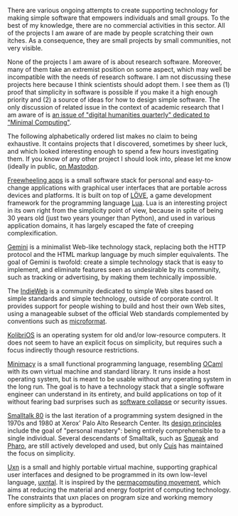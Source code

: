 There are various ongoing attempts to create supporting technology for making simple software that empowers individuals and small groups. To the best of my knowledge, there are no commercial activities in this sector. All of the projects I am aware of are made by people scratching their own itches. As a consequence, they are small projects by small communities, not very visible.

None of the projects I am aware of is about research software. Moreover, many of them take an extremist position on some aspect, which may well be incompatible with the needs of research software. I am not discussing these projects here because I think scientists should adopt them. I see them as (1) proof that simplicity in software is possible if you make it a high enough priority and (2) a source of ideas for how to design simple software. The only discussion of related issue in the context of academic research that I am aware of is [an issue of "digital humanities quarterly" dedicated to "Minimal Computing"](http://digitalhumanities.org/dhq/vol/16/2/index.html).

The following alphabetically ordered list makes no claim to being exhaustive. It contains projects that I discovered, sometimes by sheer luck, and which looked interesting enough to spend a few hours investigating them. If you know of any other project I should look into, please let me know (ideally in public, [on Mastodon]((https://scholar.social/@khinsen)).

[Freewheeling apps](https://akkartik.name/freewheeling/) is a small software stack for personal and easy-to-change applications with graphical user interfaces that are portable across devices and platforms. It is built on top of [LÖVE](https://love2d.org/), a game development framework for the programming language [Lua](https://www.lua.org/). Lua is an interesting project in its own right from the simplicity point of view, because in spite of being 30 years old (just two years younger than Python), and used in various application domains, it has largely escaped the fate of creeping complexification.

[Gemini](https://gemini.circumlunar.space/) is a minimalist Web-like technology stack, replacing both the HTTP protocol and the HTML markup language by much simpler equivalents. The goal of Gemini is twofold: create a simple technology stack that is easy to implement, and eliminate features seen as undesirable by its community, such as tracking or advertising, by making them technically impossible.

The [IndieWeb](https://indieweb.org/) is a community dedicated to simple Web sites based on simple standards and simple technology, outside of corporate control. It provides support for people wishing to build and host their own Web sites, using a manageable subset of the official Web standards complemented by conventions such as [microformat](https://indieweb.org/microformats).

[KolibriOS](https://kolibrios.org/en/) is an operating system for old and/or low-resource computers. It does not seem to have an explicit focus on simplicity, but requires such a focus indirectly though resource restrictions.

[Minimacy](https://minimacy.net/) is a small functional programming language, resembling [OCaml](https://ocaml.org/) with its own virtual machine and standard library. It runs inside a host operating system, but is meant to be usable without any operating system in the long run. The goal is to have a technology stack that a single software engineer can understand in its entirety, and build applications on top of it without fearing bad surprises such as [software collapse](Software%20collapse.md) or security issues.

[Smalltalk 80](https://dl.acm.org/doi/10.5555/273) is the last iteration of a programming system designed in the 1970s and 1980 at Xerox' Palo Alto Research Center. Its [design principles](https://www.cs.virginia.edu/~evans/cs655/readings/smalltalk.html) include the goal of "personal mastery": being entirely comprehensible to a single individual. Several descendants of Smalltalk, such as [Squeak](https://squeak.org/) and [Pharo](https://pharo.org/), are still actively developed and used, but only [Cuis](https://cuis.st/) has maintained the focus on simplicity.

[Uxn](https://100r.co/site/uxn.html) is a small and highly portable virtual machine, supporting graphical user interfaces and designed to be programmed in its own low-level language, [uxntal](https://wiki.xxiivv.com/site/uxntal.html). It is inspired by the [permacomputing movement](https://permacomputing.net/), which aims at reducing the material and energy footprint of computing technology. The constraints that uxn places on program size and working memory enfore simplicity as a byproduct.

